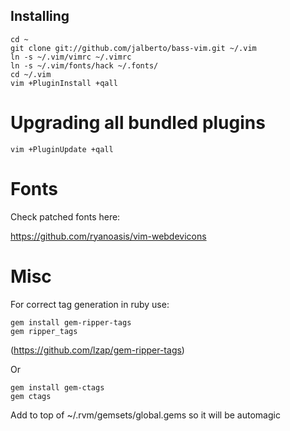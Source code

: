 ## Installing

    cd ~
    git clone git://github.com/jalberto/bass-vim.git ~/.vim
    ln -s ~/.vim/vimrc ~/.vimrc
    ln -s ~/.vim/fonts/hack ~/.fonts/
    cd ~/.vim
    vim +PluginInstall +qall

# Upgrading all bundled plugins

    vim +PluginUpdate +qall

# Fonts

Check patched fonts here:

https://github.com/ryanoasis/vim-webdevicons

# Misc

For correct tag generation in ruby use:

    gem install gem-ripper-tags
    gem ripper_tags

(https://github.com/lzap/gem-ripper-tags)

Or

    gem install gem-ctags
    gem ctags

Add to top of ~/.rvm/gemsets/global.gems so it will be automagic
